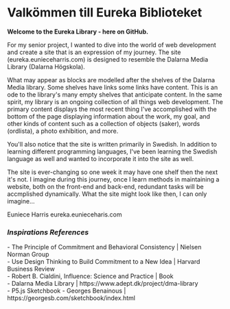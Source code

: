 <h1>Valkömmen till Eureka Biblioteket</h1>

<b>Welcome to the Eureka Library - here on GitHub.</b>

For my senior project, I wanted to dive into the world of web development and create a site that is an expression of my journey. The site (eureka.eunieceharris.com) is designed to resemble the Dalarna Media Library (Dalarna Högskola). 

What may appear as blocks are modelled after the shelves of the <a hreff="https://www.adept.dk/project/dma-library" target="_blank">Dalarna Media library</a>. Some shelves have links some links have content. This is an ode to the library's many empty shelves that anticipate content. In the same spirit, my library is an ongoing collection of all things web development. The primary content displays the most recent thing I've accomplished with the bottom of the page displaying information about the work, my goal, and other kinds of content such as a collection of objects (saker), words (ordlista), a photo exhibition, and more.

You'll also notice that the site is written primarily in Swedish. In addition to learning different programming languages, I've been learning the Swedish language as well and wanted to incorporate it into the site as well.

The site is ever-changing so one week it may have one shelf then the next it's not. I imagine during this journey, once I learn methods in maintaining a website, both on the front-end and back-end, redundant tasks will be accmplished dynamically. What the site might look like then, I can only imagine...

Euniece Harris
eureka.eunieceharis.com 

<h3><i>Inspirations References</i></h3>
- The Principle of Commitment and Behavioral Consistency | Nielsen Norman Group<br>
- Use Design Thinking to Build Commitment to a New Idea | Harvard Business Review<br>
- Robert B. Cialdini, Influence: Science and Practice | Book<br>
- Dalarna Media Library | https://www.adept.dk/project/dma-library<br> 
- P5.js Sketchbook - Georges Benainous | https://georgesb.com/sketchbook/index.html<br>


